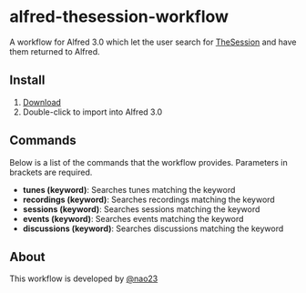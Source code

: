 # alfred-thesession-workflow
A workflow for Alfred 3.0 which let the user search for [TheSession](https://thesession.org) and have them returned to Alfred.

## Install
1. [Download](https://raw.github.com/nao23/alfred-thesession-workflow/master/TheSession.alfredworkflow)
2. Double-click to import into Alfred 3.0

## Commands
Below is a list of the commands that the workflow provides. Parameters in brackets are required.
- **tunes (keyword)**: Searches tunes matching the keyword
- **recordings (keyword)**: Searches recordings matching the keyword
- **sessions (keyword)**: Searches sessions matching the keyword
- **events (keyword)**: Searches events matching the keyword
- **discussions (keyword)**: Searches discussions matching the keyword

## About
This workflow is developed by [@nao23](https://github.com/nao23)
